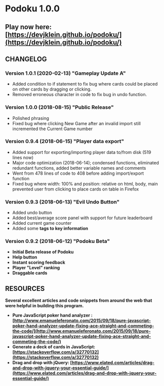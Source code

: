 # Podoku 1.0.0
## Play now here: [https://devjklein.github.io/podoku/](https://devjklein.github.io/podoku/) ##

## CHANGELOG ##
### Version 1.0.1 (2020-02-13) "Gameplay Update A"
+ Added condition to if statement to fix bug where cards could be placed on other cards by dragging or clicking.
+ Removed erroneous character in code to fix bug in undo function.
### Version 1.0.0 (2018-08-15) "Public Release"
+ Polished phrasing
+ Fixed bug where clicking New Game after an invalid import still incremented the Current Game number
### Version 0.9.4 (2018-06-15) "Player data export"
+ Added support for exporting/importing player data to/from disk (519 lines now)
+ Major code optimization (2018-06-14); condensed functions, eliminated redundant functions, added better variable names and comments
+ Went from 478 lines of code to 408 before adding import/export function
+ Fixed bug where width: 100% and position: relative on html, body, main prevented user from clicking to place cards on table in Firefox

### Version 0.9.3 (2018-06-13) "Evil Undo Button"
+ Added undo button
+ Added best/average score panel with support for future leaderboard
+ Added current game counter
+ Added some <strong> tags to key information

### Version 0.9.2 (2018-06-12) "Podoku Beta"
+ Initial Beta release of Podoku
+ Help button
+ Instant scoring feedback
+ Player "Level" ranking
+ Draggable cards

## RESOURCES ##
**Several excellent articles and code snippets from around the web that were helpful in building this program.**

+ Pure JavaScript poker hand analyzer : [http://www.emanueleferonato.com/2015/09/18/pure-javascript-poker-hand-analyzer-update-fixing-ace-straight-and-commeting-the-code/](http://www.emanueleferonato.com/2015/09/18/pure-javascript-poker-hand-analyzer-update-fixing-ace-straight-and-commeting-the-code/)
+ Generate a deck of cards in JavaScript: [https://stackoverflow.com/a/32770132](https://stackoverflow.com/a/32770132)
+ Drag and drop with jQuery: [https://www.elated.com/articles/drag-and-drop-with-jquery-your-essential-guide/](https://www.elated.com/articles/drag-and-drop-with-jquery-your-essential-guide/)
